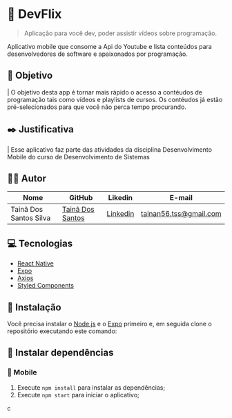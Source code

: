 

# :movie_camera: DevFlix

> Aplicação para você dev, poder assistir vídeos sobre programação.


Aplicativo mobile que consome a Api do Youtube e lista conteúdos para desenvolvedores de software e apaixonados por programação.



## :nazar_amulet: Objetivo

| O objetivo desta app é tornar mais rápido o acesso a contéudos de programação tais como vídeos e playlists de cursos. Os contéudos já estão pré-selecionados para que você não perca tempo procurando.

## :black_nib: Justificativa

| Esse aplicativo faz parte das atividades da disciplina Desenvolvimento Mobile do curso de Desenvolvimento de Sistemas 

## :man_technologist: Autor

 | Nome | GitHub | Likedin | E-mail
 | ---- | ------ | ------- | ------
 | Tainã Dos Santos Silva | [Tainã Dos Santos](https://github.com/NaanArmaX) | [Linkedin](https://www.linkedin.com/in/tainã-dos-santos-silva-7126401b1/) | tainan56.tss@gmail.com

## :computer: Tecnologias

- [React Native](https://facebook.github.io/react-native/)
- [Expo](https://docs.expo.io)
- [Axios](https://github.com/axios/axios)
- [Styled Components](https://styled-components.com)

## :construction_worker: Instalação

Você precisa instalar o [Node.js](https://nodejs.org/en/download/) e o [Expo](https://docs.expo.io) primeiro e, em seguida clone o repositório executando este comando:



## :wrench: Instalar dependências

### :iphone: Mobile

1. Execute `npm install` para instalar as dependências;
2. Execute `npm start` para iniciar o aplicativo;





c
